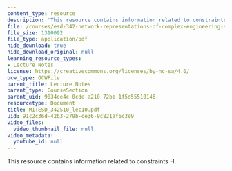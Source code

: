 ```yaml
---
content_type: resource
description: 'This resource contains information related to constraints -I. '
file: /courses/esd-342-network-representations-of-complex-engineering-systems-spring-2010/91c2c36d42b3279bce369c821af6c3e9_MITESD_342S10_lec10.pdf
file_size: 1310092
file_type: application/pdf
hide_download: true
hide_download_original: null
learning_resource_types:
- Lecture Notes
license: https://creativecommons.org/licenses/by-nc-sa/4.0/
ocw_type: OCWFile
parent_title: Lecture Notes
parent_type: CourseSection
parent_uid: 9034ce4c-0cde-a210-72bb-1f5d55510146
resourcetype: Document
title: MITESD_342S10_lec10.pdf
uid: 91c2c36d-42b3-279b-ce36-9c821af6c3e9
video_files:
  video_thumbnail_file: null
video_metadata:
  youtube_id: null
---
```

This resource contains information related to constraints -I. 
